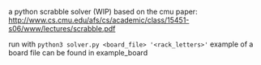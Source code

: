 a python scrabble solver (WIP)
based on the cmu paper: http://www.cs.cmu.edu/afs/cs/academic/class/15451-s06/www/lectures/scrabble.pdf

run with `python3 solver.py <board_file> '<rack_letters>'`
example of a board file can be found in example_board
